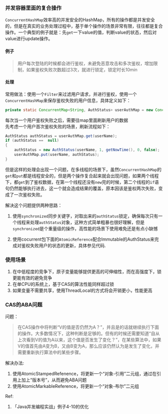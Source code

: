 ### 并发容器里面的复合操作

```ConcurrentHashMap```效率高的并发安全的HashMap，所有的操作都是并发安全的，但是在真实的业务处理过程中，基于单个操作的场景非常有限，往往都是复合操作。一个典型的例子就是：先```get```一下value的值，判断value的状态，然后对value进行update操作。 

#### 例子  
> 用户每次登陆的时候都会进行鉴权，未避免恶意攻击和多次鉴权，增加限制，如果鉴权失败次数超过3次，就进行锁定，锁定时长10min  

#### 处理 
常用做法：使用一个```Filter```来过滤用户请求，并进行鉴权，使用一个```ConcurrentHashMap```来保存鉴权失败的用户信息，具体定义如下：
```java
private static ConcurrentMap<String, AuthStatus> userAuthMap = new ConcurrentHashMap<>(); 
```  
每次当一个用户鉴权失败之后，需要往map里面刷新用户的数据  
先考虑一个用户首次鉴权失败的场景，刷新流程如下：
```java
AuthStatus authStatus = userAuthMap.get(userName);
if (authStatus ==  null)
{
	authStatus = new AuthStatus(userName, 1, getNowTime(), 0, false);
	userAuthMap.put(userName, authStatus);
}
```  
但是这样的处理会出现一个问题，在多线程的场景下，虽然```ConcurrentHashMap```的```get```和```put```都是线程安全的，但是两个操作复合起来就会出现问题，如果两个线程下，都```get```到了鉴权数据，在第一个线程还没有```new```完的时候，第二个线程的```if```语句仍然能够执行进去，这一个就会造成结果的覆盖，原本因该是鉴权两次失败，变成了一次鉴权失败。  

解决这个问题提供两种思路： 
1. 使用```synchronized```同步关键字，对取出来的```authStatus```锁定，确保每次只有一个线程来处理```authStatus```对象，这种方式简单粗暴也很好理解，但是```synchronized```是个重量级的操作，高性能的场景下使用难免还是有点小缺憾  

2. 使用cocurrent包下面的```AtomicReference```配合Immutable的AuthStatus来完成对鉴权失败用户的状态的更新，具体参见代码.  

### 使用场景 
1. 在中低程度的竞争下，原子变量能够提供更高的可伸缩性，而在高强度下，锁更能有效的避免竞争 
2. 在单CPU的系统上，基于CAS的算法性能同样超过锁 
3. 如果变量不需要共享，使用ThreadLocal的方式将会开销更小，性能更高  

### CAS的ABA问题 
问题： 
> 在CAS操作中将判断“V的值是否仍然为A？”，并且是的话就继续执行下面的操作。大多数情况下，这种判断是足够的。但有的时候还需要知道“自从上次看到V的值为A以来，这个值是否发生了变化？”，在某些算法中，如果V的值首先由A变为B，又由B变为A，那么应该仍然认为是发生了变化，并需要重新执行算法中的某些步骤。  

解决办法: 
1. 使用AtomicStampedRefenence，将更新一个“对象-引用”二元组，通过在引用上加上“版本号”，从而避免ABA问题 
2. 使用AtomicMarkableReference，将更新一个“对象-布尔”二元组

Ref:  
1. 「Java并发编程实战」例子4-10的优化